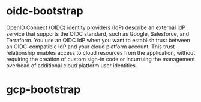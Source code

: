 # oidc-bootstrap

OpenID Connect (OIDC) identity providers (IdP) describe an external IdP service that supports the OIDC standard, 
such as Google, Salesforce, and Terraform. You use an OIDC IdP when you want to establish trust between an 
OIDC-compatible IdP and your cloud platform account. This trust relationship enables access to cloud resources 
from the application, without requiring the creation of custom sign-in code or incurruing the management 
overhead of additional cloud platform user identities.
# gcp-bootstrap

